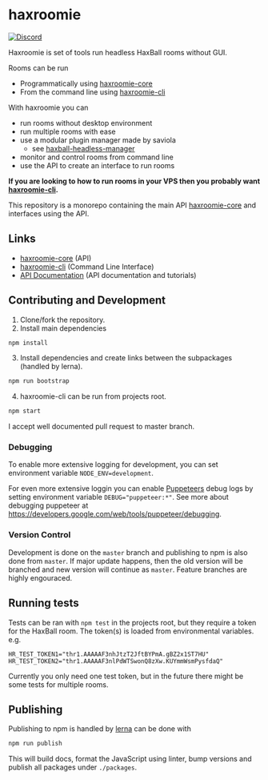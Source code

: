 # haxroomie

<a href=https://discord.gg/TeJAEWu><img src="https://discordapp.com/api/guilds/580671475707674626/widget.png?style=shield" alt="Discord"/></a>

Haxroomie is set of tools run headless HaxBall rooms without GUI.

Rooms can be run
- Programmatically using
  [haxroomie-core](https://github.com/morko/haxroomie/tree/master/packages/haxroomie-core)
- From the command line using
  [haxroomie-cli](https://github.com/morko/haxroomie/tree/master/packages/haxroomie-cli)

With haxroomie you can
  - run rooms without desktop environment
  - run multiple rooms with ease
  - use a modular plugin manager made by saviola
    - see [haxball-headless-manager](https://github.com/saviola777/haxball-headless-manager)
  - monitor and control rooms from command line
  - use the API to create an interface to run rooms

**If you are looking to how to run rooms in your VPS then you probably want
[haxroomie-cli](https://www.npmjs.com/package/haxroomie-cli).**

This repository is a monorepo containing the main API
[haxroomie-core](packages/haxroomie-core/) and interfaces using the API.


## Links

- [haxroomie-core](packages/haxroomie-core/) (API)
- [haxroomie-cli](packages/haxroomie-cli/) (Command Line Interface)
- [API Documentation](https://morko.github.io/haxroomie) (API documentation and tutorials)

## Contributing and Development

1. Clone/fork the repository.
2. Install main dependencies
```sh
npm install
```
3. Install dependencies and create links between the subpackages (handled by lerna).
```sh
npm run bootstrap
```
4. haxroomie-cli can be run from projects root.
```sh
npm start
```

I accept well documented pull request to master branch.

### Debugging

To enable more extensive logging for development, you can set environment variable `NODE_ENV=development`.

For even more extensive loggin you can enable [Puppeteers](https://github.com/puppeteer/puppeteer/) debug logs by setting environment variable `DEBUG="puppeteer:*"`. See more about debugging puppeteer at https://developers.google.com/web/tools/puppeteer/debugging.


### Version Control

Development is done on the `master` branch and publishing to npm is also done
from `master`. If major update happens, then the old version will be branched
and new version will continue as `master`. Feature branches are highly engouraced.

## Running tests

Tests can be ran with `npm test` in the projects root, but they require a
token for the HaxBall room. The token(s) is loaded from environmental
variables.
e.g.
```
HR_TEST_TOKEN1="thr1.AAAAAF3nhJtzT2JftBYPmA.gBZ2x1ST7HU"
HR_TEST_TOKEN2="thr1.AAAAAF3nlPdWTSwonQ8zXw.KUYmmWsmPysfdaQ"
```

Currently you only need one test token, but in the future there might be some
tests for multiple rooms.

## Publishing

Publishing to npm is handled by [lerna](https://github.com/lerna/lerna) can be done with
```sh
npm run publish
```

This will build docs, format the JavaScript using linter, bump versions and publish all packages under `./packages`.

